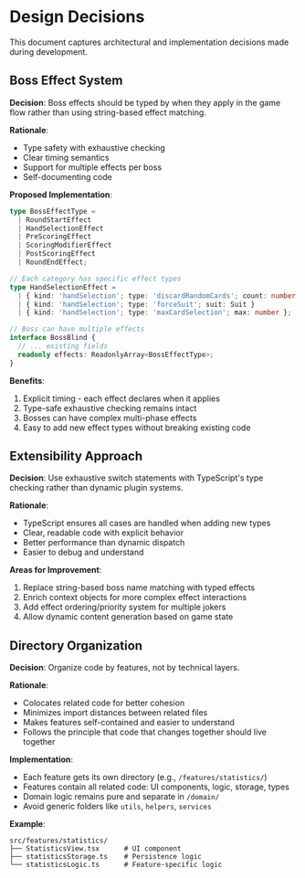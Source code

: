 # Design Decisions

This document captures architectural and implementation decisions made during development.

## Boss Effect System

**Decision**: Boss effects should be typed by when they apply in the game flow rather than using string-based effect matching.

**Rationale**:
- Type safety with exhaustive checking
- Clear timing semantics 
- Support for multiple effects per boss
- Self-documenting code

**Proposed Implementation**:
```typescript
type BossEffectType = 
  | RoundStartEffect
  | HandSelectionEffect
  | PreScoringEffect
  | ScoringModifierEffect
  | PostScoringEffect
  | RoundEndEffect;

// Each category has specific effect types
type HandSelectionEffect =
  | { kind: 'handSelection'; type: 'discardRandomCards'; count: number }
  | { kind: 'handSelection'; type: 'forceSuit'; suit: Suit }
  | { kind: 'handSelection'; type: 'maxCardSelection'; max: number };

// Boss can have multiple effects
interface BossBlind {
  // ... existing fields
  readonly effects: ReadonlyArray<BossEffectType>;
}
```

**Benefits**:
1. Explicit timing - each effect declares when it applies
2. Type-safe exhaustive checking remains intact
3. Bosses can have complex multi-phase effects
4. Easy to add new effect types without breaking existing code

## Extensibility Approach

**Decision**: Use exhaustive switch statements with TypeScript's type checking rather than dynamic plugin systems.

**Rationale**:
- TypeScript ensures all cases are handled when adding new types
- Clear, readable code with explicit behavior
- Better performance than dynamic dispatch
- Easier to debug and understand

**Areas for Improvement**:
1. Replace string-based boss name matching with typed effects
2. Enrich context objects for more complex effect interactions
3. Add effect ordering/priority system for multiple jokers
4. Allow dynamic content generation based on game state

## Directory Organization

**Decision**: Organize code by features, not by technical layers.

**Rationale**:
- Colocates related code for better cohesion
- Minimizes import distances between related files
- Makes features self-contained and easier to understand
- Follows the principle that code that changes together should live together

**Implementation**:
- Each feature gets its own directory (e.g., `/features/statistics/`)
- Features contain all related code: UI components, logic, storage, types
- Domain logic remains pure and separate in `/domain/`
- Avoid generic folders like `utils`, `helpers`, `services`

**Example**:
```
src/features/statistics/
├── StatisticsView.tsx      # UI component
├── statisticsStorage.ts    # Persistence logic
└── statisticsLogic.ts      # Feature-specific logic
```